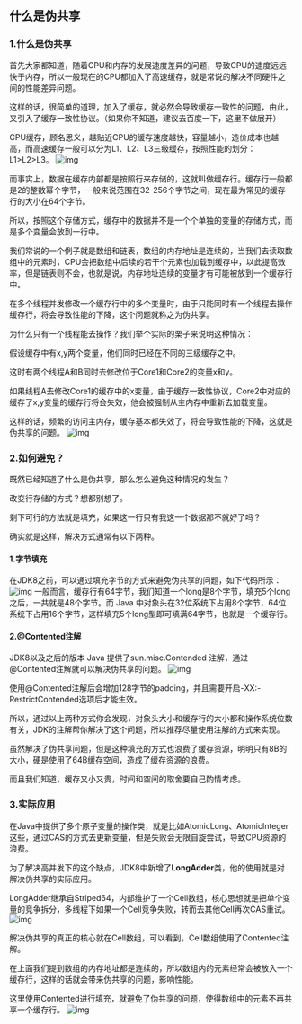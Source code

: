 ## 什么是伪共享

### 1.什么是伪共享

首先大家都知道，随着CPU和内存的发展速度差异的问题，导致CPU的速度远远快于内存，所以一般现在的CPU都加入了高速缓存，就是常说的解决不同硬件之间的性能差异问题。

这样的话，很简单的道理，加入了缓存，就必然会导致缓存一致性的问题，由此，又引入了缓存一致性协议。（如果你不知道，建议去百度一下，这里不做展开）

CPU缓存，顾名思义，越贴近CPU的缓存速度越快，容量越小，造价成本也越高，而高速缓存一般可以分为L1、L2、L3三级缓存，按照性能的划分：L1>L2>L3。
![img](/Users/mbpzy/images/599c6163f6246b606a135ccdfcf81a4c500fa284.jpg)

而事实上，数据在缓存内部都是按照行来存储的，这就叫做缓存行。缓存行一般都是2的整数幂个字节，一般来说范围在32-256个字节之间，现在最为常见的缓存行的大小在64个字节。

所以，按照这个存储方式，缓存中的数据并不是一个个单独的变量的存储方式，而是多个变量会放到一行中。

我们常说的一个例子就是数组和链表，数组的内存地址是连续的，当我们去读取数组中的元素时，CPU会把数组中后续的若干个元素也加载到缓存中，以此提高效率，但是链表则不会，也就是说，内存地址连续的变量才有可能被放到一个缓存行中。

在多个线程并发修改一个缓存行中的多个变量时，由于只能同时有一个线程去操作缓存行，将会导致性能的下降，这个问题就称之为伪共享。

为什么只有一个线程能去操作？我们举个实际的栗子来说明这种情况：

假设缓存中有x,y两个变量，他们同时已经在不同的三级缓存之中。

这时有两个线程A和B同时去修改位于Core1和Core2的变量x和y。

如果线程A去修改Core1的缓存中的x变量，由于缓存一致性协议，Core2中对应的缓存了x,y变量的缓存行将会失效，他会被强制从主内存中重新去加载变量。

这样的话，频繁的访问主内存，缓存基本都失效了，将会导致性能的下降，这就是伪共享的问题。
![img](/Users/mbpzy/images/8cf506338744ebf8736c8a86cef9d72a6159a784.jpg)

### 2.如何避免？

既然已经知道了什么是伪共享，那么怎么避免这种情况的发生？

改变行存储的方式？想都别想了。

剩下可行的方法就是填充，如果这一行只有我这一个数据那不就好了吗？

确实就是这样，解决方式通常有以下两种。

#### 1.字节填充

在JDK8之前，可以通过填充字节的方式来避免伪共享的问题，如下代码所示：
![img](/Users/mbpzy/images/158ab4096b63f6240e40d7ba9044ebf81b4ca384.jpg)
	一般而言，缓存行有64字节，我们知道一个long是8个字节，填充5个long之后，一共就是48个字节。而 Java 中对象头在32位系统下占用8个字节，64位系统下占用16个字节，这样填充5个long型即可填满64字节，也就是一个缓存行。

#### 2.@Contented注解

JDK8以及之后的版本 Java 提供了sun.misc.Contended 注解，通过@Contented注解就可以解决伪共享的问题。
![img](/Users/mbpzy/images/8cf6fc246b600c33e06430710d4c510fd8f9a184.jpg)

使用@Contented注解后会增加128字节的padding，并且需要开启-XX:-RestrictContended选项后才能生效。

所以，通过以上两种方式你会发现，对象头大小和缓存行的大小都和操作系统位数有关，JDK的注解帮你解决了这个问题，所以推荐尽量使用注解的方式来实现。

虽然解决了伪共享问题，但是这种填充的方式也浪费了缓存资源，明明只有8B的大小，硬是使用了64B缓存空间，造成了缓存资源的浪费。

而且我们知道，缓存又小又贵，时间和空间的取舍要自己酌情考虑。

### 3.实际应用

在Java中提供了多个原子变量的操作类，就是比如AtomicLong、AtomicInteger这些，通过CAS的方式去更新变量，但是失败会无限自旋尝试，导致CPU资源的浪费。

为了解决高并发下的这个缺点，JDK8中新增了**LongAdder**类，他的使用就是对解决伪共享的实际应用。

LongAdder继承自Striped64，内部维护了一个Cell数组，核心思想就是把单个变量的竞争拆分，多线程下如果一个Cell竞争失败，转而去其他Cell再次CAS重试。
![img](/Users/mbpzy/images/11b161600c33874483d8c1c5460fd9f9d62aa084.jpg)

解决伪共享的真正的核心就在Cell数组，可以看到，Cell数组使用了Contented注解。

在上面我们提到数组的内存地址都是连续的，所以数组内的元素经常会被放入一个缓存行，这样的话就会带来伪共享的问题，影响性能。

这里使用Contented进行填充，就避免了伪共享的问题，使得数组中的元素不再共享一个缓存行。
![img](/Users/mbpzy/images/eba68d44ebf81a4c3b2f0270c02a6059242da684.jpg)

## 